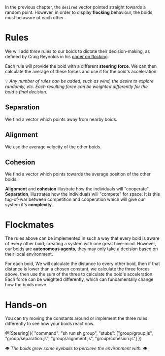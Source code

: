 In the previous chapter, the `desired` vector pointed straight towards a random point. However, in order to display **flocking** behaviour, the boids must be aware of each other.

# Rules

We will add *three* rules to our boids to dictate their decision-making, as defined by Craig Reynolds in his [paper on flocking](http://www.red3d.com/cwr/boids/).

Each rule will provide the boid with a different **steering force**. We can then calculate the average of these forces and use it for the boid's acceleration.

💡 _Any number of rules can be added, such as wind, the desire to explore randomly, etc. Each resulting force can be weighted differently for the boid's final decision._


## Separation

We find a vector which points away from nearby boids.

## Alignment

We use the average velocity of the other boids.

## Cohesion

We find a vector which points towards the average position of the other boids.

**Alignment** and **cohesion** illustrate how the individuals will "cooperate". **Separation**, illustrates how the individuals will "compete" for space. It is this tug-of-war between competition and cooperation which will give our system it's **complexity**.

# Flockmates

The rules above can be implemented in such a way that every boid is aware of every other boid, creating a system with one great hive-mind. However, our boids are **autonomous agents**, they may only take a decision based on their local environment.

For each boid, We will calculate the distance to every other boid, then if that distance is lower than a chosen constant, we calculate the three forces above, then use the sum of the three to calculate the boid's acceleration. Each force can be weighted differently, which can fundamentally change how the boids move.

# Hands-on
You can try moving the constants around or implement the three rules differently to see how your boids react now.

@[Steering]({
	"command": "sh run.sh group",
	"stubs": ["group/group.js", "group/separation.js", "group/alignment.js", "group/cohesion.js"]
})

👁 _The boids grew some eyeballs to percieve the environment with._ 👁



